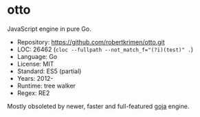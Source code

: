 # otto

JavaScript engine in pure Go.

* Repository: https://github.com/robertkrimen/otto.git
* LOC:        26462 (`cloc --fullpath --not_match_f="(?i)(test)" .`)
* Language:   Go
* License:    MIT
* Standard:   ES5 (partial)
* Years:      2012-
* Runtime:    tree walker
* Regex:      RE2

Mostly obsoleted by newer, faster and full-featured [goja](goja.md) engine.
